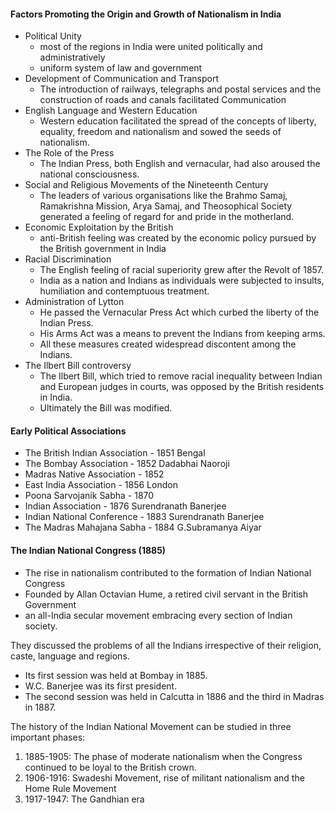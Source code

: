 
#### Factors Promoting the Origin and Growth of Nationalism in India
* Political Unity
    - most of the regions in India were united politically and administratively
    - uniform system of law and government
* Development of Communication and Transport
    - The introduction of railways, telegraphs and postal services and the construction of roads and canals facilitated Communication
* English Language and Western Education
    - Western education facilitated the spread of the concepts of liberty, equality, freedom and nationalism and sowed the seeds of nationalism.
* The Role of the Press
    - The Indian Press, both English and vernacular, had also aroused the national consciousness.
* Social and Religious Movements of the Nineteenth Century
    - The leaders of various organisations like the Brahmo Samaj, Ramakrishna Mission, Arya Samaj, and Theosophical Society generated a feeling of regard for and pride in the motherland.
* Economic Exploitation by the British
    - anti-British feeling was created by the economic policy pursued by the British government in India
* Racial Discrimination
    - The English feeling of racial superiority grew after the Revolt of 1857.
    - India as a nation and Indians as individuals were subjected to insults, humiliation and contemptuous treatment.
* Administration of Lytton
    - He passed the Vernacular Press Act which curbed the liberty of the Indian Press.
    - His Arms Act was a means to prevent the Indians from keeping arms.
    - All these measures created widespread discontent among the Indians.
* The Ilbert Bill controversy
    - The Ilbert Bill, which tried to remove racial inequality between Indian and European judges in courts, was opposed by the British residents in India.
    - Ultimately the Bill was modified.

#### Early Political Associations
* The British Indian Association - 1851 Bengal
* The Bombay Association - 1852 Dadabhai Naoroji
* Madras Native Association - 1852
* East India Association - 1856 London
* Poona Sarvojanik Sabha - 1870
* Indian Association - 1876 Surendranath Banerjee
* Indian National Conference - 1883 Surendranath Banerjee
* The Madras Mahajana Sabha - 1884 G.Subramanya Aiyar

#### The Indian National Congress (1885)
* The rise in nationalism contributed to the formation of Indian National Congress
* Founded by Allan Octavian Hume, a retired civil servant in the British Government
* an all-India secular movement embracing every section of Indian society.

They discussed the problems of all the Indians irrespective of their religion, caste, language and regions.

* Its first session was held at Bombay in 1885.
* W.C. Banerjee was its first president.
* The second session was held in Calcutta in 1886 and the third in Madras in 1887.

The history of the Indian National Movement can be studied in three important phases:
1. 1885-1905: The phase of moderate nationalism when the Congress continued to be loyal to the British crown.
2. 1906-1916: Swadeshi Movement, rise of militant nationalism and the Home Rule Movement
3. 1917-1947: The Gandhian era
